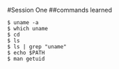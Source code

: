 #Session One
##commands learned
```
$ uname -a
$ which uname
$ cd
$ ls
$ ls | grep "uname"
$ echo $PATH
$ man getuid
```

